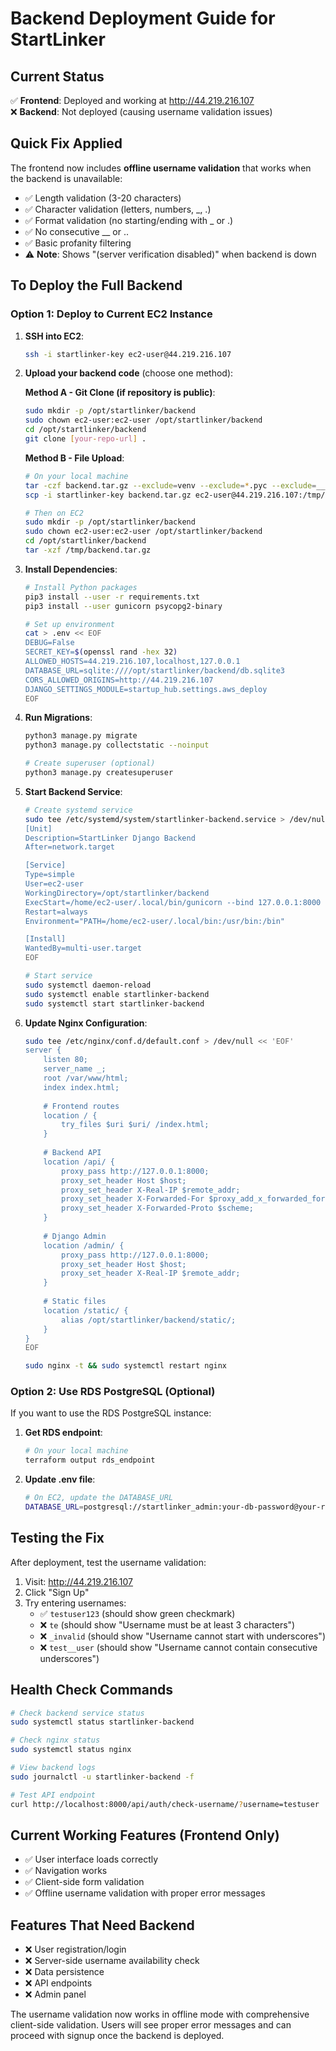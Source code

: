 # Backend Deployment Guide for StartLinker

## Current Status
✅ **Frontend**: Deployed and working at http://44.219.216.107  
❌ **Backend**: Not deployed (causing username validation issues)

## Quick Fix Applied
The frontend now includes **offline username validation** that works when the backend is unavailable:
- ✅ Length validation (3-20 characters)
- ✅ Character validation (letters, numbers, _, .)
- ✅ Format validation (no starting/ending with _ or .)
- ✅ No consecutive __ or ..
- ✅ Basic profanity filtering
- ⚠️ **Note**: Shows "(server verification disabled)" when backend is down

## To Deploy the Full Backend

### Option 1: Deploy to Current EC2 Instance

1. **SSH into EC2**:
   ```bash
   ssh -i startlinker-key ec2-user@44.219.216.107
   ```

2. **Upload your backend code** (choose one method):
   
   **Method A - Git Clone (if repository is public)**:
   ```bash
   sudo mkdir -p /opt/startlinker/backend
   sudo chown ec2-user:ec2-user /opt/startlinker/backend
   cd /opt/startlinker/backend
   git clone [your-repo-url] .
   ```
   
   **Method B - File Upload**:
   ```bash
   # On your local machine
   tar -czf backend.tar.gz --exclude=venv --exclude=*.pyc --exclude=__pycache__ apps startup_hub manage.py requirements.txt
   scp -i startlinker-key backend.tar.gz ec2-user@44.219.216.107:/tmp/
   
   # Then on EC2
   sudo mkdir -p /opt/startlinker/backend
   sudo chown ec2-user:ec2-user /opt/startlinker/backend
   cd /opt/startlinker/backend
   tar -xzf /tmp/backend.tar.gz
   ```

3. **Install Dependencies**:
   ```bash
   # Install Python packages
   pip3 install --user -r requirements.txt
   pip3 install --user gunicorn psycopg2-binary
   
   # Set up environment
   cat > .env << EOF
   DEBUG=False
   SECRET_KEY=$(openssl rand -hex 32)
   ALLOWED_HOSTS=44.219.216.107,localhost,127.0.0.1
   DATABASE_URL=sqlite:////opt/startlinker/backend/db.sqlite3
   CORS_ALLOWED_ORIGINS=http://44.219.216.107
   DJANGO_SETTINGS_MODULE=startup_hub.settings.aws_deploy
   EOF
   ```

4. **Run Migrations**:
   ```bash
   python3 manage.py migrate
   python3 manage.py collectstatic --noinput
   
   # Create superuser (optional)
   python3 manage.py createsuperuser
   ```

5. **Start Backend Service**:
   ```bash
   # Create systemd service
   sudo tee /etc/systemd/system/startlinker-backend.service > /dev/null << 'EOF'
   [Unit]
   Description=StartLinker Django Backend
   After=network.target
   
   [Service]
   Type=simple
   User=ec2-user
   WorkingDirectory=/opt/startlinker/backend
   ExecStart=/home/ec2-user/.local/bin/gunicorn --bind 127.0.0.1:8000 startup_hub.wsgi:application
   Restart=always
   Environment="PATH=/home/ec2-user/.local/bin:/usr/bin:/bin"
   
   [Install]
   WantedBy=multi-user.target
   EOF
   
   # Start service
   sudo systemctl daemon-reload
   sudo systemctl enable startlinker-backend
   sudo systemctl start startlinker-backend
   ```

6. **Update Nginx Configuration**:
   ```bash
   sudo tee /etc/nginx/conf.d/default.conf > /dev/null << 'EOF'
   server {
       listen 80;
       server_name _;
       root /var/www/html;
       index index.html;
       
       # Frontend routes
       location / {
           try_files $uri $uri/ /index.html;
       }
       
       # Backend API
       location /api/ {
           proxy_pass http://127.0.0.1:8000;
           proxy_set_header Host $host;
           proxy_set_header X-Real-IP $remote_addr;
           proxy_set_header X-Forwarded-For $proxy_add_x_forwarded_for;
           proxy_set_header X-Forwarded-Proto $scheme;
       }
       
       # Django Admin
       location /admin/ {
           proxy_pass http://127.0.0.1:8000;
           proxy_set_header Host $host;
           proxy_set_header X-Real-IP $remote_addr;
       }
       
       # Static files
       location /static/ {
           alias /opt/startlinker/backend/static/;
       }
   }
   EOF
   
   sudo nginx -t && sudo systemctl restart nginx
   ```

### Option 2: Use RDS PostgreSQL (Optional)

If you want to use the RDS PostgreSQL instance:

1. **Get RDS endpoint**:
   ```bash
   # On your local machine
   terraform output rds_endpoint
   ```

2. **Update .env file**:
   ```bash
   # On EC2, update the DATABASE_URL
   DATABASE_URL=postgresql://startlinker_admin:your-db-password@your-rds-endpoint:5432/startlinker_db
   ```

## Testing the Fix

After deployment, test the username validation:

1. Visit: http://44.219.216.107
2. Click "Sign Up"
3. Try entering usernames:
   - ✅ `testuser123` (should show green checkmark)
   - ❌ `te` (should show "Username must be at least 3 characters")
   - ❌ `_invalid` (should show "Username cannot start with underscores")
   - ❌ `test__user` (should show "Username cannot contain consecutive underscores")

## Health Check Commands

```bash
# Check backend service status
sudo systemctl status startlinker-backend

# Check nginx status
sudo systemctl status nginx

# View backend logs
sudo journalctl -u startlinker-backend -f

# Test API endpoint
curl http://localhost:8000/api/auth/check-username/?username=testuser
```

## Current Working Features (Frontend Only)
- ✅ User interface loads correctly
- ✅ Navigation works
- ✅ Client-side form validation
- ✅ Offline username validation with proper error messages

## Features That Need Backend
- ❌ User registration/login
- ❌ Server-side username availability check
- ❌ Data persistence
- ❌ API endpoints
- ❌ Admin panel

The username validation now works in offline mode with comprehensive client-side validation. Users will see proper error messages and can proceed with signup once the backend is deployed.
